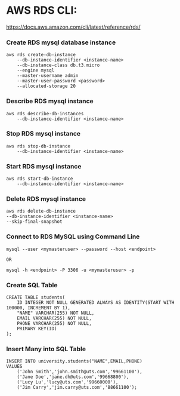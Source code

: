 # AWS RDS CLI:

https://docs.aws.amazon.com/cli/latest/reference/rds/


### Create RDS mysql database instance
```
aws rds create-db-instance
    --db-instance-identifier <instance-name> 
    --db-instance-class db.t3.micro 
    --engine mysql 
    --master-username admin 
    --master-user-password <password> 
    --allocated-storage 20
```

### Describe RDS mysql instance
```
aws rds describe-db-instances
    --db-instance-identifier <instance-name>
```

### Stop RDS mysql instance
```
aws rds stop-db-instance
    --db-instance-identifier <instance-name>
```

### Start RDS mysql instance
```
aws rds start-db-instance
    --db-instance-identifier <instance-name>
```

### Delete RDS mysql instance
```
aws rds delete-db-instance 
--db-instance-identifier <instance-name> 
--skip-final-snapshot
```

### Connect to RDS MySQL using Command Line
```
mysql --user <mymasteruser> --password --host <endpoint>

OR

mysql -h <endpoint> -P 3306 -u <mymasteruser> -p

```

### Create SQL Table
```
CREATE TABLE students(
    ID INTEGER NOT NULL GENERATED ALWAYS AS IDENTITY(START WITH 100000, INCREMENT BY 1),
    "NAME" VARCHAR(255) NOT NULL,
    EMAIL VARCHAR(255) NOT NULL,
    PHONE VARCHAR(255) NOT NULL,
    PRIMARY KEY(ID)
);

```

### Insert Many into SQL Table
```
INSERT INTO university.students("NAME",EMAIL,PHONE)
VALUES
    ('John Smith','john.smith@uts.com','99661100'),
    ('Jane Doe','jane.dh@uts.com','99668800'),
    ('Lucy Lu','lucy@uts.com','99660000'),
    ('Jim Carry','jim.carry@uts.com','88661100');

```
